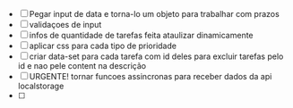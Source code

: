 - [ ] Pegar input de data e torna-lo um objeto para trabalhar com prazos
- [ ] validaçoes de input
- [ ] infos de quantidade de tarefas feita ataulizar dinamicamente
- [ ] aplicar css para cada tipo de prioridade
- [ ] criar data-set para cada tarefa com id deles para excluir tarefas pelo id e nao pele content na descrição
- [ ] URGENTE! tornar funcoes assincronas para receber dados da api localstorage
- [ ] 